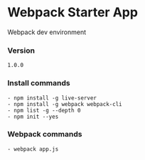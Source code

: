 # Webpack Starter App

Webpack dev environment

### Version
    1.0.0 

### Install commands
    - npm install -g live-server
    - npm install -g webpack webpack-cli
    - npm list -g --depth 0
    - npm init --yes

### Webpack commands
    - webpack app.js


        